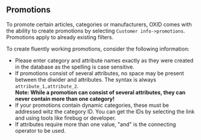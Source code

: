 ## Promotions ##

To promote certain articles, categories or manufacturers, OXID comes with the ability to create promotions by selecting `Customer info->promotions`. Promotions apply to already existing filters.  

To create fluently working promotions, consider the following information:  
- Please enter category and attribute names exactly as they were created in the database as the spelling is case sensitive.  
- If promotions consist of several attributes, no space may be present between the diwider and attributes. The syntax is always `attribute_1,attribute_2`.  
__Note: While a promotion can consist of several attributes, they can never contain more than one category!__  
- If your promotions contain dynamic categories, these must be addressed witz the category ID. You can get the IDs by selecting the link and using tools like firebug or developer.  
- If attributes require more than one value, "and" is the connecting operator to be used.  
